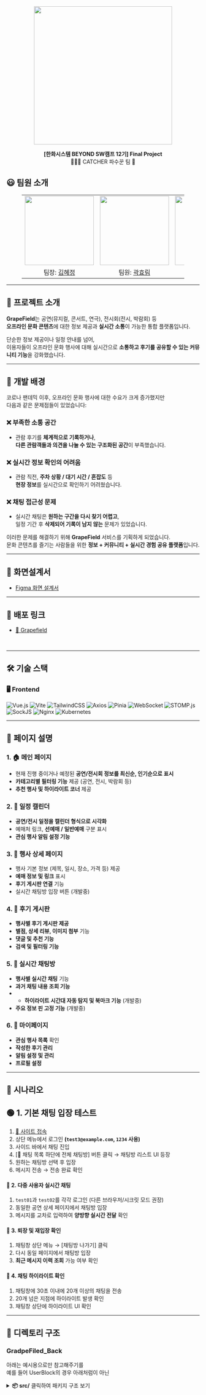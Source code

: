 <p align="middle" style="margin: 0; padding: 0;">
  <img width="360px" src="https://github.com/user-attachments/assets/dc348de4-aecb-4ce0-816e-08062ab7ed74">
</p>

<p align="middle">
<b>[한화시스템 BEYOND SW캠프 12기] Final Project</b>
<br>🧑🏻‍🌾 CATCHER 파수꾼 팀 🍇
</p>

## 😃 팀원 소개
<figure>
    <table>
      <tr>
        <td align="center"><img src="https://github.com/user-attachments/assets/fc09670f-0100-4deb-a070-a975200e5b44" width="180px"/></td>
        <td align="center"><img src="https://github.com/user-attachments/assets/e1378ccf-4afa-48cd-877d-e64b2ac69c19" width="180px"/></td>
        <td align="center"><img src="https://github.com/user-attachments/assets/e2dc5942-a318-4082-98e9-79a3919b0a07" width="180px"/></td>
	    <td align="center"><img src="https://github.com/user-attachments/assets/05128582-7e08-4fb5-a911-cf095af55af3" width="180px"/></td>
      </tr>
      <tr>
        <td align="center">팀장: <a href="https://github.com/bdt6246">김혜정</a></td>
        <td align="center">팀원: <a href="https://github.com/daydeiday">곽효림</a></td>
        <td align="center">팀원: <a href="https://github.com/s00ya" >김지원</a></td>
        <td align="center">팀원: <a href="https://github.com/J0a0J">정지수</a></a></td>
      </tr>
    </table>
</figure>

---

## 📝 프로젝트 소개

**GrapeField**는 공연(뮤지컬, 콘서트, 연극), 전시회(전시, 박람회) 등  
**오프라인 문화 콘텐츠**에 대한 정보 제공과 **실시간 소통**이 가능한 통합 플랫폼입니다.

단순한 정보 제공이나 일정 안내를 넘어,  
이용자들이 오프라인 문화 행사에 대해 실시간으로 **소통하고 후기를 공유할 수 있는 커뮤니티 기능**을 강화했습니다.

---

## 🎯 개발 배경

코로나 팬데믹 이후, 오프라인 문화 행사에 대한 수요가 크게 증가했지만  
다음과 같은 문제점들이 있었습니다:

### ❌ 부족한 소통 공간
- 관람 후기를 **체계적으로 기록하거나**,  
  **다른 관람객들과 의견을 나눌 수 있는 구조화된 공간**이 부족했습니다.

### ❌ 실시간 정보 확인의 어려움
- 관람 직전, **주차 상황 / 대기 시간 / 혼잡도** 등  
  **현장 정보**를 실시간으로 확인하기 어려웠습니다.

### ❌ 채팅 접근성 문제
- 실시간 채팅은 **원하는 구간을 다시 찾기 어렵고**,  
  일정 기간 후 **삭제되어 기록이 남지 않는** 문제가 있었습니다.


이러한 문제를 해결하기 위해 **GrapeField** 서비스를 기획하게 되었습니다.  
문화 콘텐츠를 즐기는 사람들을 위한 **정보 + 커뮤니티 + 실시간 경험 공유 플랫폼**입니다.

---


## 🔗 화면설계서
- [Figma 화면 설계서](https://www.figma.com/design/a0ICwRU8Sc7fTzA3aDfpTi/GrapeField?node-id=84-5&p=f&t=nB2EEGHnmULDk6D9-0)
---

## 🔗 배포 링크

- [🔗 Grapefield ](https://grapefield.kro.kr/)

<br>

---

## 🛠️ 기술 스택

### 🖥️ Frontend
![Vue.js](https://img.shields.io/badge/Vue.js-35495E?style=for-the-badge&logo=vue.js&logoColor=4FC08D)
![Vite](https://img.shields.io/badge/Vite-646CFF?style=for-the-badge&logo=vite&logoColor=white)
![TailwindCSS](https://img.shields.io/badge/TailwindCSS-38B2AC?style=for-the-badge&logo=tailwind-css&logoColor=white)
![Axios](https://img.shields.io/badge/Axios-5A29E4?style=for-the-badge)
![Pinia](https://img.shields.io/badge/Pinia-ffe066?style=for-the-badge&logo=pinia&logoColor=black)
![WebSocket](https://img.shields.io/badge/WebSocket-000000?style=for-the-badge)
![STOMP.js](https://img.shields.io/badge/STOMP.js-6A1B9A?style=for-the-badge)
![SockJS](https://img.shields.io/badge/SockJS-FD4F00?style=for-the-badge)
![Nginx](https://img.shields.io/badge/Nginx-009639?style=for-the-badge&logo=nginx&logoColor=white)
![Kubernetes](https://img.shields.io/badge/Kubernetes-326CE5?style=for-the-badge&logo=kubernetes&logoColor=white)


---

## :receipt: 페이지 설명

### 1. 🏠 메인 페이지
- 현재 진행 중이거나 예정된 **공연/전시회 정보를 최신순, 인기순으로 표시**
- **카테고리별 필터링 기능** 제공 (공연, 전시, 박람회 등)
- **추천 행사 및 하이라이트 코너** 제공

### 2. 📅 일정 캘린더
- **공연/전시 일정을 캘린더 형식으로 시각화**
- 예매처 링크, **선예매 / 일반예매** 구분 표시
- **관심 행사 알림 설정 기능**

### 3. 📝 행사 상세 페이지
- 행사 기본 정보 (제목, 일시, 장소, 가격 등) 제공
- **예매 정보 및 링크** 표시
- **후기 게시판 연결** 기능
- 실시간 채팅방 입장 버튼 (개발중)

### 4. 🌟 후기 게시판
- **행사별 후기 게시판 제공**
- **별점, 상세 리뷰, 이미지 첨부** 기능
- **댓글 및 추천 기능**
- **검색 및 필터링 기능**

### 5. 💬 실시간 채팅방
- **행사별 실시간 채팅** 기능
- **과거 채팅 내용 조회 기능**
- - **하이라이트 시간대 자동 탐지 및 북마크 기능** (개발중)
- **주요 정보 핀 고정 기능** (개발중)

### 6. 🙋 마이페이지
- **관심 행사 목록** 확인
- **작성한 후기 관리**
- **알림 설정 및 관리**
- **프로필 설정**

---

## :receipt: 시나리오
## :green_circle: 1. 기본 채팅 입장 테스트

1. [:link: 사이트 접속](https://grapefield.kro.kr)
2. 상단 메뉴에서 로그인 **(`test3@example.com`, `1234` 사용)**
3. 사이드 바에서 채팅 진입
4. [:speech_balloon: 채팅 목록 하단에 전체 채팅방] 버튼 클릭 → 채팅방 리스트 UI 등장
5. 원하는 채팅방 선택 후 입장
6. 메시지 전송 → 전송 완료 확인

#### :repeat: 2. 다중 사용자 실시간 채팅

1. `test01`과 `test02`를 각각 로그인 (다른 브라우저/시크릿 모드 권장)
2. 동일한 공연 상세 페이지에서 채팅방 입장
3. 메시지를 교차로 입력하여 **양방향 실시간 전달** 확인

#### :arrows_counterclockwise: 3. 퇴장 및 재입장 확인

1. 채팅창 상단 메뉴 → [채팅방 나가기] 클릭
2. 다시 동일 페이지에서 채팅방 입장
3. **최근 메시지 이력 조회** 가능 여부 확인

#### :arrows_counterclockwise: 4. 채팅 하이라이트 확인

1. 채팅창에 30초 이내에 20개 이상의 채팅을 전송
2. 20개 넘은 지점에 하이라이트 발생 확인
3. 채팅창 상단에 하이라이트 UI 확인

---

## 📁 디렉토리 구조
### GradpeFiled_Back
아래는 예시용으로만 참고해주기를    
예를 들어 UserBlock의 경우 아래처럼이 아닌
<details>
<summary><strong>📦 src/</strong> 클릭하여 패키지 구조 보기</summary>
<pre>
📁 src  
├── 📁 user  
│   ├── 📁 model  
│   │   ├── 📁 entity  
│   │   │   ├── User.java  
│   │   │   ├── UserBlock.java  
│   │   │   └── UserEventsInterest.java  
│   │   ├── 📁 request  
│   │   │   └── UserCreateReq.java  
│   │   └── 📁 response  
│   │       ├── UserDetailResp.java  
│   │       ├── UserListItemResp.java  
│   │       ├── UserProfileResp.java  
│   │       └── UserBlockResp.java  
│   ├── UserController.java  
│   ├── UserService.java  
│   └── UserRepository.java  
│  
├── 📁 events  
│   ├── 📁 model  
│   │   ├── 📁 entity  
│   │   │   ├── Events.java  
│   │   │   ├── EventsImg.java  
│   │   │   ├── TicketInfo.java  
│   │   │   ├── SeatPrice.java  
│   │   │   ├── Participant.java  
│   │   │   └── Review.java  
│   │   ├── 📁 request  
│   │   │   └── EventCreateReq.java  
│   │   └── 📁 response  
│   │       ├── EventsListItemResp.java  
│   │       ├── EventsDetailResp.java  
│   │       └── TicketInfoResp.java  
│   ├── EventsController.java  
│   ├── EventsService.java  
│   └── EventsRepository.java  
│  
│   ├── 📁 post  
│   │   ├── 📁 model  
│   │   │   ├── 📁 entity  
│   │   │   │   ├── Post.java  
│   │   │   │   ├── PostComment.java  
│   │   │   │   ├── PostAttachment.java  
│   │   │   │   └── PostRecommend.java  
│   │   │   ├── 📁 request  
│   │   │   │   ├── PostCreateReq.java  
│   │   │   │   └── PostCommentReq.java  
│   │   │   └── 📁 response  
│   │   │       ├── PostListItemResp.java  
│   │   │       ├── PostDetailResp.java  
│   │   │       ├── PostCommentResp.java  
│   │   │       └── PostAttachmentResp.java  
│   │   ├── PostController.java  
│   │   ├── PostService.java  
│   │   ├── PostRepository.java  
│   │   ├── PostCommentRepository.java  
│   │   ├── PostAttachmentRepository.java  
│   │   └── PostRecommendRepository.java  │  
├── 📁 config  
│   ├── JwtProperties.java  
│   ├── RedisConfig.java  
│   └── SwaggerConfig.java  
│  
├── 📁 utils  
│   └── JwtUtils.java  
│  
├── 📁 report  
│   └── 📁 model  
│       ├── 📁 entity  
│       │   └── Report.java  
│       └── 📁 request  
│           └── ReportCreateReq.java  

</pre>
